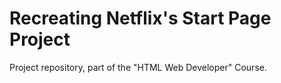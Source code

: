 # Recreating Netflix's Start Page Project
Project repository, part of the "HTML Web Developer" Course.
